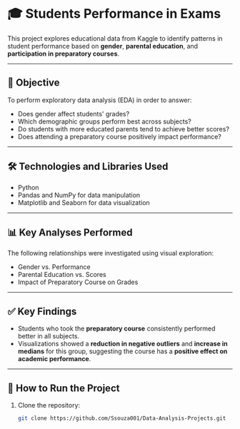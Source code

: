 # 🎓 Students Performance in Exams

This project explores educational data from Kaggle to identify patterns in student performance based on **gender**, **parental education**, and **participation in preparatory courses**.

---

## 🎯 Objective
To perform exploratory data analysis (EDA) in order to answer:

- Does gender affect students' grades?
- Which demographic groups perform best across subjects?
- Do students with more educated parents tend to achieve better scores?
- Does attending a preparatory course positively impact performance?

---

## 🛠️ Technologies and Libraries Used
- Python
- Pandas and NumPy for data manipulation
- Matplotlib and Seaborn for data visualization

---

## 📊 Key Analyses Performed
The following relationships were investigated using visual exploration:

- Gender vs. Performance
- Parental Education vs. Scores
- Impact of Preparatory Course on Grades

---

## ✅ Key Findings
- Students who took the **preparatory course** consistently performed better in all subjects.
- Visualizations showed a **reduction in negative outliers** and **increase in medians** for this group, suggesting the course has a **positive effect on academic performance**.

---

## 📁 How to Run the Project

1. Clone the repository:
   ```bash
   git clone https://github.com/Ssouza001/Data-Analysis-Projects.git
